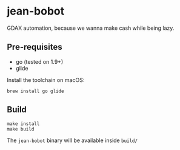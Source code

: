 jean-bobot
===

GDAX automation, because we wanna make cash while being lazy.

## Pre-requisites
- go (tested on 1.9+)
- glide

Install the toolchain on macOS:
```
brew install go glide
```

## Build
```
make install
make build
```

The `jean-bobot` binary will be available inside `build/`
